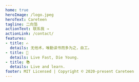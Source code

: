 ```yaml
---
home: true
heroImage: /logo.jpeg
heroText: Careteen
tagline: 二向箔
actionText: 联系我 →
actionLink: /contact/
features:
- title: ✍️
  details: 无他术，唯勤读书而多为之，自工。
- title: 👏
  details: Live Fast, Die Young.
- title: 📚
  details: Live and learn.
footer: MIT Licensed | Copyright © 2020-present Careteen
---
```

